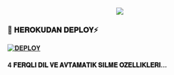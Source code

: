 <h1 align="center">
  <a href="https://git.io/typing-svg">
    <img src="https://readme-typing-svg.herokuapp.com/?lines=𝐒𝐀𝐋𝐀𝐌,+𝐗𝐎𝐒 𝐆𝐄𝐋𝐌𝐈𝐒𝐄𝐍!+🤍;𝐌𝐄𝐍𝐈𝐌+𝐀𝐃𝐈𝐌+𝐑𝐎𝐖𝐋𝐘𝐍 𝐌𝐔𝐒𝐈𝐂 𝐄𝐇𝐄....;𝐓𝐀𝐍𝐈𝐒 𝐎𝐋𝐌𝐀𝐆𝐈𝐌𝐈𝐙𝐀 𝐒𝐀𝐃𝐀𝐌+𝐁𝐈𝐑 𝐃𝐀𝐇𝐀+𝐗𝐎𝐒 𝐆𝐄𝐋𝐃𝐈𝐍!&center=true&size=96">
  </a>
</h1>

###  📡 𝐇𝐄𝐑𝐎𝐊𝐔𝐃𝐀𝐍 𝐃𝐄𝐏𝐋𝐎𝐘⚡ 
[![𝐃𝐄𝐏𝐋𝐎𝐘](https://www.herokucdn.com/deploy/button.svg)](https://heroku.com/deploy?template=https://github.com/RowLyn/RowlynMusicEhe)
 
#### 4 𝐅𝐄𝐑𝐐𝐋𝐈  𝐃𝐈𝐋 𝐕𝐄 𝐀𝐕𝐓𝐀𝐌𝐀𝐓𝐈𝐊 𝐒𝐈𝐋𝐌𝐄 𝐎𝐙𝐄𝐋𝐋𝐈𝐊𝐋𝐄𝐑𝐈... 
